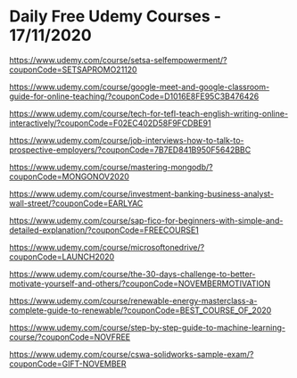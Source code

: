 # Daily Free Udemy Courses - 17/11/2020

https://www.udemy.com/course/setsa-selfempowerment/?couponCode=SETSAPROMO21120
https://www.udemy.com/course/google-meet-and-google-classroom-guide-for-online-teaching/?couponCode=D1016E8FE95C3B476426
https://www.udemy.com/course/tech-for-tefl-teach-english-writing-online-interactively/?couponCode=F02EC402D58F9FCDBE91
https://www.udemy.com/course/job-interviews-how-to-talk-to-prospective-employers/?couponCode=7B7ED841B950F5642BBC
https://www.udemy.com/course/mastering-mongodb/?couponCode=MONGONOV2020
https://www.udemy.com/course/investment-banking-business-analyst-wall-street/?couponCode=EARLYAC
https://www.udemy.com/course/sap-fico-for-beginners-with-simple-and-detailed-explanation/?couponCode=FREECOURSE1
https://www.udemy.com/course/microsoftonedrive/?couponCode=LAUNCH2020
https://www.udemy.com/course/the-30-days-challenge-to-better-motivate-yourself-and-others/?couponCode=NOVEMBERMOTIVATION
https://www.udemy.com/course/renewable-energy-masterclass-a-complete-guide-to-renewable/?couponCode=BEST_COURSE_OF_2020
https://www.udemy.com/course/step-by-step-guide-to-machine-learning-course/?couponCode=NOVFREE
https://www.udemy.com/course/cswa-solidworks-sample-exam/?couponCode=GIFT-NOVEMBER
